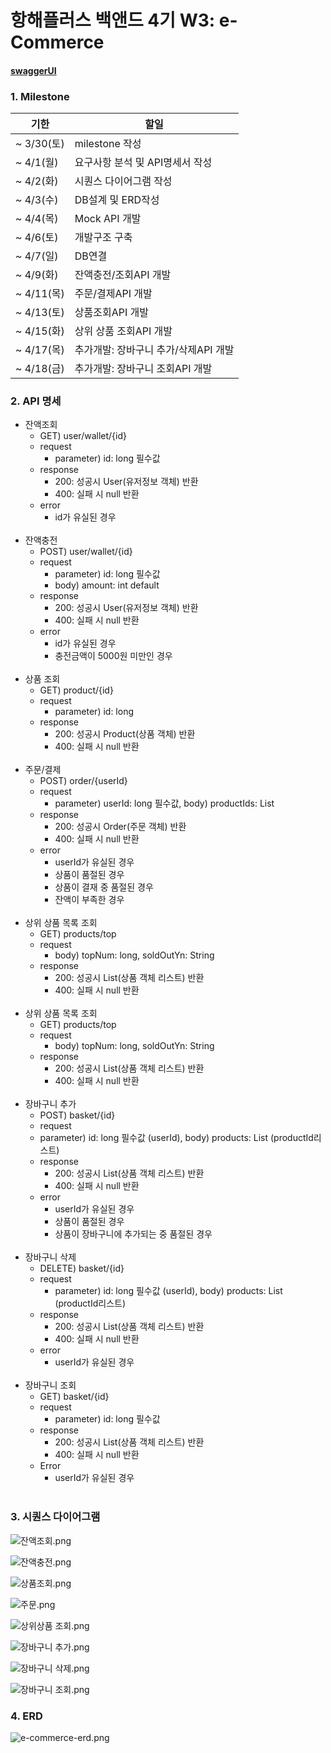 # 항해플러스 백앤드 4기 W3: e-Commerce


#### [swaggerUI](./document/swaggerUI.md)

<h3>1. Milestone</h3>
   
 | 기한        | 할일                     |
 |-----------|------------------------|
 | ~ 3/30(토) | milestone 작성           |
 | ~ 4/1(월)  | 요구사항 분석 및 API명세서 작성    |
 | ~ 4/2(화)  | 시퀀스 다이어그램 작성           |
 | ~ 4/3(수)  | DB설계 및 ERD작성           |
 | ~ 4/4(목)  | Mock API 개발            |
 | ~ 4/6(토)  | 개발구조 구축                |
 | ~ 4/7(일)  | DB연결                   |
 | ~ 4/9(화)  | 잔액충전/조회API 개발          |
 | ~ 4/11(목) | 주문/결제API 개발            |
 | ~ 4/13(토) | 상품조회API 개발             |
 | ~ 4/15(화) | 상위 상품 조회API 개발         |
 | ~ 4/17(목) | 추가개발: 장바구니 추가/삭제API 개발 |
 | ~ 4/18(금) | 추가개발: 장바구니 조회API 개발    |



<h3>2. API 명세</h3>

- 잔액조회
  - GET) user/wallet/{id}
  - request
    - parameter) id: long 필수값
  - response
    - 200: 성공시 User(유저정보 객체) 반환
    - 400: 실패 시 null 반환
  - error
    - id가 유실된 경우
      <br/>
      <br/>
- 잔액충전
  - POST) user/wallet/{id}
  - request
    - parameter) id: long 필수값
    - body) amount: int default
  - response
    - 200: 성공시 User(유저정보 객체)  반환
    - 400: 실패 시 null 반환
  - error
    - id가 유실된 경우
    - 충전금액이 5000원 미만인 경우
      <br/>
      <br/>
- 상품 조회
  - GET) product/{id}
  - request
    - parameter) id: long
  - response
    - 200: 성공시 Product(상품 객체) 반환
    - 400: 실패 시 null 반환
      <br/>
      <br/>
- 주문/결제
  - POST) order/{userId}
  - request
    - parameter) userId: long 필수값, body) productIds: List<Long>
  - response
    - 200: 성공시 Order(주문 객체) 반환
    - 400: 실패 시 null 반환
  - error
    - userId가 유실된 경우
    - 상품이 품절된 경우
    - 상품이 결재 중 품절된 경우
    - 잔액이 부족한 경우
      <br/>
      <br/>
- 상위 상품 목록 조회
  - GET) products/top
  - request
    - body) topNum: long, soldOutYn: String
  - response
    - 200: 성공시 List<Product>(상품 객체 리스트) 반환
    - 400: 실패 시 null 반환
      <br/>
      <br/>
- 상위 상품 목록 조회
  - GET) products/top
  - request
    - body) topNum: long, soldOutYn: String
  - response
    - 200: 성공시 List<Product>(상품 객체 리스트) 반환
    - 400: 실패 시 null 반환
      <br/>
      <br/>
- 장바구니 추가
  - POST) basket/{id}
  - request
  - parameter) id: long 필수값 (userId), body) products: List<long> (productId리스트)
  - response
    - 200: 성공시 List<Product>(상품 객체 리스트) 반환
    - 400: 실패 시 null 반환
  - error
    - userId가 유실된 경우
    - 상품이 품절된 경우
    - 상품이 장바구니에 추가되는 중 품절된 경우
      <br/>
      <br/>
- 장바구니 삭제
  - DELETE) basket/{id}
  - request
    - parameter) id: long 필수값 (userId), body) products: List<long> (productId리스트)
  - response
    - 200: 성공시 List<Product>(상품 객체 리스트) 반환
    - 400: 실패 시 null 반환
  - error
    - userId가 유실된 경우
      <br/>
      <br/>
- 장바구니 조회
  - GET) basket/{id}
  - request
    - parameter) id: long 필수값
  - response
    - 200: 성공시 List<Product>(상품 객체 리스트) 반환
    - 400: 실패 시 null 반환
  - Error
    - userId가 유실된 경우
      <br/>
      <br/>


          
<h3>3. 시퀀스 다이어그램</h3>

![잔액조회.png](img%2F%EC%9E%94%EC%95%A1%EC%A1%B0%ED%9A%8C.png)

![잔액충전.png](img%2F%EC%9E%94%EC%95%A1%EC%B6%A9%EC%A0%84.png)

![상품조회.png](img%2F%EC%83%81%ED%92%88%EC%A1%B0%ED%9A%8C.png)

![주문.png](img%2F%EC%A3%BC%EB%AC%B8.png)

![상위상품 조회.png](img%2F%EC%83%81%EC%9C%84%EC%83%81%ED%92%88%20%EC%A1%B0%ED%9A%8C.png)

![장바구니 추가.png](img%2F%EC%9E%A5%EB%B0%94%EA%B5%AC%EB%8B%88%20%EC%B6%94%EA%B0%80.png)

![장바구니 삭제.png](img%2F%EC%9E%A5%EB%B0%94%EA%B5%AC%EB%8B%88%20%EC%82%AD%EC%A0%9C.png)

![장바구니 조회.png](img%2F%EC%9E%A5%EB%B0%94%EA%B5%AC%EB%8B%88%20%EC%A1%B0%ED%9A%8C.png)



<h3>4. ERD</h3>

![e-commerce-erd.png](img%2Fe-commerce-erd.png)


